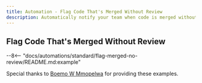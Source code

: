 ```yaml
---
title: Automation - Flag Code That's Merged Without Review
description: Automatically notify your team when code is merged without review and provide additional context to the PR author and reviewers via labels and comments.
---
```


## Flag Code That's Merged Without Review
--8<-- "docs/automations/standard/flag-merged-no-review/README.md:example"


Special thanks to [Boemo W Mmopelwa](https://github.com/xTrilton) for providing these examples.